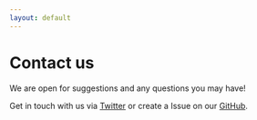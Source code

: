 ```yaml
---
layout: default
---
```


# Contact us
<div class="main-content">
    <div class="authors-page-text contact-us-body">
        <p>
            We are open for suggestions and any questions you may have!
        </p>
        <p>
            Get in touch with us via <a href='https://twitter.com/ExcellentDevs' target='_blank'>Twitter</a> or create a Issue on our <a href='https://github.com/ExcellentDevelopers/excellentdevelopers.github.io/issues' target='_blank'>GitHub</a>.
        </p>
    </div>
</div>

